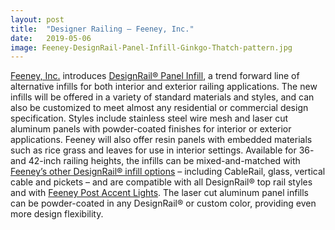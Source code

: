 ```yaml
---
layout: post
title:  "Designer Railing – Feeney, Inc."
date:   2019-05-06
image: Feeney-DesignRail-Panel-Infill-Ginkgo-Thatch-pattern.jpg
---
```


[Feeney, Inc.](https://www.feeneyinc.com/) introduces [DesignRail® Panel Infill](https://www.feeneyinc.com/), a trend forward line of alternative infills for both interior and exterior railing applications. The new infills will be offered in a variety of standard materials and styles, and can also be customized to meet almost any residential or commercial design specification. Styles include stainless steel wire mesh and laser cut aluminum panels with powder-coated finishes for interior or exterior applications. Feeney will also offer resin panels with embedded materials such as rice grass and leaves for use in interior settings. Available for 36- and 42-inch railing heights, the infills can be mixed-and-matched with [Feeney’s other DesignRail® infill options](https://www.feeneyinc.com/) – including CableRail, glass, vertical cable and pickets – and are compatible with all DesignRail® top rail styles and with [Feeney Post Accent Lights](https://www.feeneyinc.com/). The laser cut aluminum panel infills can be powder-coated in any DesignRail® or custom color, providing even more design flexibility. 
